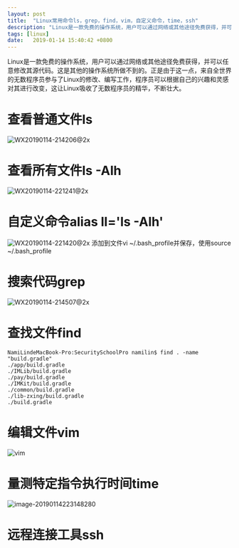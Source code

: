```yaml
---
layout: post
title:  "Linux常用命令ls，grep，find，vim，自定义命令，time，ssh"
description: "Linux是一款免费的操作系统，用户可以通过网络或其他途径免费获得，并可以任意修改其源代码"
tags: [linux]
date:   2019-01-14 15:40:42 +0800
---
```

Linux是一款免费的操作系统，用户可以通过网络或其他途径免费获得，并可以任意修改其源代码。这是其他的操作系统所做不到的。正是由于这一点，来自全世界的无数程序员参与了Linux的修改、编写工作，程序员可以根据自己的兴趣和灵感对其进行改变，这让Linux吸收了无数程序员的精华，不断壮大。
# 查看普通文件ls
![WX20190114-214206@2x](https://ws1.sinaimg.cn/large/006tNc79gy1fz6he7vv8zj31h405smzj.jpg)
# 查看所有文件ls -Alh
![WX20190114-221241@2x](https://ws2.sinaimg.cn/large/006tNc79gy1fz6he6y85pj30uk0s2dqx.jpg)
# 自定义命令alias ll='ls -Alh'
![WX20190114-221420@2x](https://ws2.sinaimg.cn/large/006tNc79gy1fz6he4ypfyj31as0doq8u.jpg)
添加到文件vi ~/.bash_profile并保存，使用source ~/.bash_profile
# 搜索代码grep
![WX20190114-214507@2x](https://ws3.sinaimg.cn/large/006tNc79gy1fz6he5zsfgj317q0iuqdv.jpg)
# 查找文件find
```
NamiLindeMacBook-Pro:SecuritySchoolPro namilin$ find . -name "build.gradle"
./app/build.gradle
./IMLib/build.gradle
./pay/build.gradle
./IMKit/build.gradle
./common/build.gradle
./lib-zxing/build.gradle
./build.gradle
```

# 编辑文件vim
![vim](https://ws2.sinaimg.cn/large/006tNc79gy1fz6hgfe7xjg30ng0eg77e.gif)

# 量测特定指令执行时间time

![image-20190114223148280](https://ws2.sinaimg.cn/large/006tNc79gy1fz6hiks7cdj30t206st9w.jpg)

# 远程连接工具ssh

